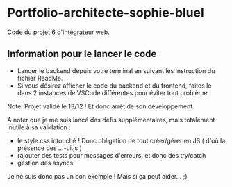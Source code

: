 # Portfolio-architecte-sophie-bluel

Code du projet 6 d'intégrateur web.

## Information pour le lancer le code

 - Lancer le backend depuis votre terminal en suivant les instruction du fichier ReadMe.
 - Si vous désirez afficher le code du backend et du frontend, faites le dans 2 instances de VSCode différentes pour éviter tout problème

Note: Projet validé le 13/12 ! Et donc arrêt de son développement.

A noter que je me suis lancé des défis supplémentaires, mais totalement inutile à sa validation :
 - le style.css intouché ! Donc obligation de tout créer/gérer en JS ( d'où la présence des ...-ui.js )
 - rajouter des tests pour messages d'erreurs, et donc des try/catch
 - gestion des asyncs

Je ne suis donc pas un bon exemple ! Mais si ça peut aider... ;)
